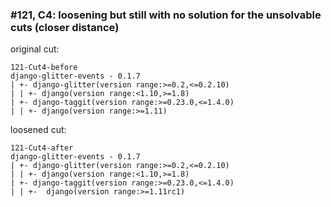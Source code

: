 ### #121, C4: loosening but still with no solution for the unsolvable cuts (closer distance)
original cut:

```
121-Cut4-before
django-glitter-events - 0.1.7
| +- django-glitter(version range:>=0.2,<=0.2.10)
| | +- django(version range:<1.10,>=1.8)
| +- django-taggit(version range:>=0.23.0,<=1.4.0)
| | +- django(version range:>=1.11)
```




loosened cut:
```
121-Cut4-after
django-glitter-events - 0.1.7
| +- django-glitter(version range:>=0.2,<=0.2.10)
| | +- django(version range:<1.10,>=1.8)
| +- django-taggit(version range:>=0.23.0,<=1.4.0)
| | +-  django(version range:>=1.11rc1)
```






